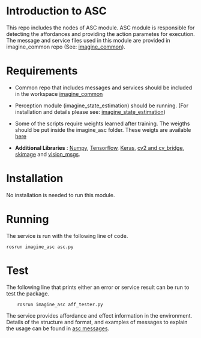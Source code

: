 # Introduction to ASC
This repo includes the nodes of ASC module. ASC module is responsible for detecting the affordances and providing the action parametes for execution. The message and service files used in this module are provided in imagine_common repo (See: [imagine_common](https://github.com/IMAGINE-H2020/imagine_common.git)). 

# Requirements
* Common repo that includes messages and services should be included in the workspace [imagine_common](https://github.com/IMAGINE-H2020/imagine_common)

* Perception module (imagine_state_estimation) should be running. (For installation and details please see: [imagine_state_estimation](https://github.com/IMAGINE-H2020/imagine_state_estimation))

* Some of the scripts require weights learned after training. The weigths should be put inside the imagine_asc folder. These weigts are available [here](https://drive.google.com/drive/folders/1vaPicIv9qmm_K3UOmeH0jeA8NSt1y6Zm?usp=sharing)

* **Additional Libraries** : [Numpy](http://www.numpy.org/), [Tensorflow](https://www.tensorflow.org/), [Keras](https://www.tensorflow.org/), [cv2 and cv_bridge](http://wiki.ros.org/opencv2), [skimage](http://scikit-image.org/docs/dev/api/skimage.html) and [vision_msgs](http://wiki.ros.org/vision_msgs). 

# Installation
No installation is needed to run this module.

# Running
The service is run with the following line of code.
```
rosrun imagine_asc asc.py
```
# Test
The following line that prints either an error or service result can be run to test the package.
```
    rosrun imagine_asc aff_tester.py
```    
The service provides affordance and effect information in the environment. Details of the structure and format, and examples of messages to explain the usage can be found in [asc messages](https://github.com/IMAGINE-H2020/imagine_common/tree/master/msg/asc).
